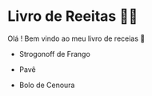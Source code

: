 # Livro de Reeitas :man_cook:

Olá ! Bem vindo ao meu livro de receias :book:

- Strogonoff de Frango

- Pavê

- Bolo de Cenoura

  
